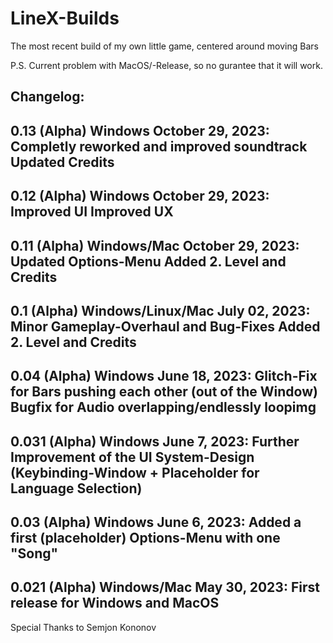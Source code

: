 # LineX-Builds
The most recent build of my own little game, centered around moving Bars

P.S. Current problem with MacOS/-Release, so no gurantee that it will work.

Changelog:
---------------------------------------------------------
0.13 (Alpha) Windows
October 29, 2023:
Completly reworked and improved soundtrack
Updated Credits
---------------------------------------------------------
0.12 (Alpha) Windows
October 29, 2023:
Improved UI
Improved UX
---------------------------------------------------------
0.11 (Alpha) Windows/Mac
October 29, 2023:
Updated Options-Menu
Added 2. Level and Credits
---------------------------------------------------------
0.1 (Alpha) Windows/Linux/Mac
July 02, 2023:
Minor Gameplay-Overhaul and Bug-Fixes
Added 2. Level and Credits
---------------------------------------------------------
0.04 (Alpha) Windows
June 18, 2023: 
Glitch-Fix for Bars pushing each other (out of the Window)  
Bugfix for Audio overlapping/endlessly loopimg
---------------------------------------------------------
0.031 (Alpha) Windows
June 7, 2023: 
Further Improvement of the UI System-Design
(Keybinding-Window + Placeholder for Language Selection)
---------------------------------------------------------
0.03 (Alpha) Windows
June 6, 2023: 
Added a first (placeholder) Options-Menu with one "Song"
---------------------------------------------------------
0.021 (Alpha) Windows/Mac
May 30, 2023:
First release for Windows and MacOS
---------------------------------------------------------

Special Thanks to Semjon Kononov